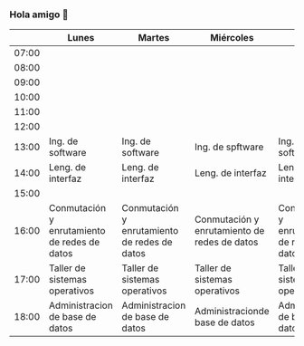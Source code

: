 ### Hola amigo 👋

<!--
**JesusEstrad4/JesusEstrad4** is a ✨ _special_ ✨ repository because its `README.md` (this file) appears on your GitHub profile.

Here are some ideas to get you started:

- 🔭 Soy estudiante del instituto tecnologico de tijuana, estudio la carrera de ingenieria en sistemas
- 🤔 Me gusta ver articulos tecnologicos
- 😄 En mis timpos libres miro youtube
-->
|       | Lunes                                        | Martes                                       | Miércoles                                    | Jueves                                       | viernes                                      |
|-------|----------------------------------------------|----------------------------------------------|----------------------------------------------|----------------------------------------------|----------------------------------------------|
| 07:00 |                                              |                                              |                                              |                                              |                                              |
| 08:00 |                                              |                                              |                                              |                                              |                                              |
| 09:00 |                                              |                                              |                                              |                                              |                                              |
| 10:00 |                                              |                                              |                                              |                                              |                                              |
| 11:00 |                                              |                                              |                                              |                                              |                                              |
| 12:00 |                                              |                                              |                                              |                                              |                                              |
| 13:00 | Ing. de software                             | Ing. de software                             | Ing. de spftware                             | Ing. de software                             | Ing. de software                             |
| 14:00 | Leng. de interfaz                            | Leng. de interfaz                            | Leng. de interfaz                            | Leng. de interfaz                            |                                              |
| 15:00 |                                              |                                              |                                              |                                              |                                              |
| 16:00 | Conmutación y enrutamiento de redes de datos | Conmutación y enrutamiento de redes de datos | Conmutación y enrutamiento de redes de datos | Conmutación y enrutamiento de redes de datos | Conmutación y enrutamiento de redes de datos |
| 17:00 | Taller de sistemas operativos                | Taller de sistemas operativos                | Taller de sistemas operativos                | Taller de sistemas  operativos               |                                              |
| 18:00 | Administracion de base de datos              | Administracion de base de datos              | Administracionde base  de datos              | Administracion de base  de datos             | Administracion de base de datos              |
